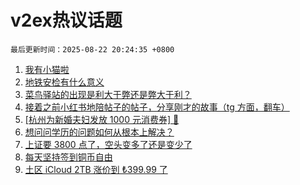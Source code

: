 # v2ex热议话题

`最后更新时间：2025-08-22 20:24:35 +0800`

1. [我有小猫啦](https://www.v2ex.com/t/1154168)
1. [地铁安检有什么意义](https://www.v2ex.com/t/1154197)
1. [菜鸟驿站的出现是利大于弊还是弊大于利？](https://www.v2ex.com/t/1154074)
1. [接着之前小红书地陪帖子的帖子，分享刚才的故事（tg 方面，翻车）](https://www.v2ex.com/t/1154097)
1. [[杭州为新婚夫妇发放 1000 元消费券] 🤡](https://www.v2ex.com/t/1154122)
1. [想问问学历的问题如何从根本上解决？](https://www.v2ex.com/t/1154218)
1. [上证要 3800 点了，空头变多了还是变少了](https://www.v2ex.com/t/1154178)
1. [每天坚持签到铜币自由](https://www.v2ex.com/t/1154149)
1. [土区 iCloud 2TB 涨价到 ₺399.99 了](https://www.v2ex.com/t/1154125)

